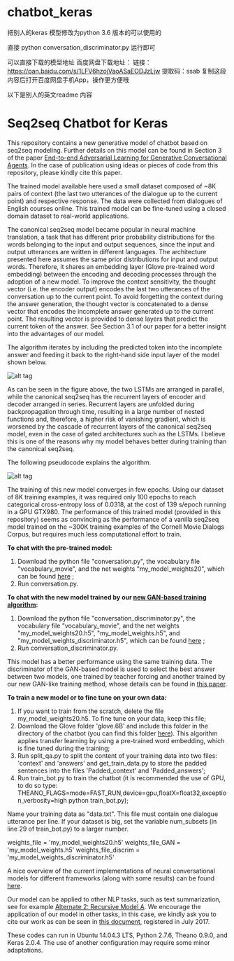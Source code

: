 # chatbot_keras
把别人的keras 模型修改为python 3.6 版本的可以使用的 

直接 python  conversation_discriminator.py 运行即可

可以直接下载的模型地址 
百度网盘下载地址： 
链接：https://pan.baidu.com/s/1LFV6hzojVaoASaEODJzLjw 
提取码：ssab 
复制这段内容后打开百度网盘手机App，操作更方便哦




以下是别人的英文readme 内容

# Seq2seq Chatbot for Keras
This repository contains a new generative model of chatbot based on seq2seq modeling. Further details on this model can be found in Section 3 of the paper [End-to-end Adversarial Learning for Generative Conversational Agents](https://www.researchgate.net/publication/321347271_End-to-end_Adversarial_Learning_for_Generative_Conversational_Agents). In the case of publication using ideas or pieces of code from this repository, please kindly cite this paper.

The trained model available here used a small dataset composed of ~8K pairs of context (the last two utterances of the dialogue up to the current point) and respective response. The data were collected from dialogues of English courses online. This trained model can be fine-tuned using a closed domain dataset to real-world applications.

The canonical seq2seq model became popular in neural machine translation, a task that has different prior probability distributions for the words belonging to the input and output sequences, since the input and output utterances are written in different languages. The architecture presented here assumes the same prior distributions for input and output words. Therefore, it shares an embedding layer (Glove pre-trained word embedding) between the encoding and decoding processes through the adoption of a new model. To improve the context sensitivity, the thought vector (i.e. the encoder output) encodes the last two utterances of the conversation up to the current point. To avoid forgetting the context during the answer generation, the thought vector is concatenated to a dense vector that encodes the incomplete answer generated up to the current point. The resulting vector is provided to dense layers that predict the current token of the answer. See Section 3.1 of our paper for a better insight into the advantages of our model.

The algorithm iterates by including the predicted token into the incomplete answer and feeding it back to the right-hand side input layer of the model shown below. 

![alt tag](https://github.com/oswaldoludwig/Seq2seq-Chatbot-for-Keras/blob/master/model_graph.png)

As can be seen in the figure above, the two LSTMs are arranged in parallel, while the canonical seq2seq has the recurrent layers of encoder and decoder arranged in series. Recurrent layers are unfolded during backpropagation through time, resulting in a large number of nested functions and, therefore, a higher risk of vanishing gradient, which is worsened by the cascade of recurrent layers of the canonical seq2seq model, even in the case of gated architectures such as the LSTMs. I believe this is one of the reasons why my model behaves better during training than the canonical seq2seq.

The following pseudocode explains the algorithm.

![alt tag](https://github.com/oswaldoludwig/Seq2seq-Chatbot-for-Keras/blob/master/Algorithm.png)

The training of this new model converges in few epochs. Using our dataset of 8K training examples, it was required only 100 epochs to reach categorical cross-entropy loss of 0.0318, at the cost of 139 s/epoch running in a GPU GTX980. The performance of this trained model (provided in this repository) seems as convincing as the performance of a vanilla seq2seq model trained on the ~300K training examples of the Cornell Movie Dialogs Corpus, but requires much less computational effort to train.

**To chat with the pre-trained model:**

1. Download the python file "conversation.py", the vocabulary file "vocabulary_movie", and the net weights "my_model_weights20", which can be found [here](https://www.dropbox.com/sh/o0rze9dulwmon8b/AAA6g6QoKM8hBEHGst6W4JGDa?dl=0) ;
2. Run conversation.py.

**To chat with the new model trained by our [new GAN-based training algorithm](https://github.com/oswaldoludwig/Adversarial-Learning-for-Generative-Conversational-Agents):**

1. Download the python file "conversation_discriminator.py", the vocabulary file "vocabulary_movie", and the net weights "my_model_weights20.h5", "my_model_weights.h5", and "my_model_weights_discriminator.h5", which can be found [here](https://www.dropbox.com/sh/o0rze9dulwmon8b/AAA6g6QoKM8hBEHGst6W4JGDa?dl=0) ;
2. Run conversation_discriminator.py.

This model has a better performance using the same training data. The discriminator of the GAN-based model is used to select the best answer between two models, one trained by teacher forcing and another trained by our new GAN-like training method, whose details can be found in [this paper](https://www.researchgate.net/publication/321347271_End-to-end_Adversarial_Learning_for_Generative_Conversational_Agents).
 
**To train a new model or to fine tune on your own data:**

1. If you want to train from the scratch, delete the file my_model_weights20.h5. To fine tune on your data, keep this file;
2. Download the Glove folder 'glove.6B' and include this folder in the directory of the chatbot (you can find this folder [here](https://nlp.stanford.edu/projects/glove/)). This algorithm applies transfer learning by using a pre-trained word embedding, which is fine tuned during the training;
3. Run split_qa.py to split the content of your training data into two files: 'context' and 'answers' and get_train_data.py to store the padded sentences into the files 'Padded_context' and 'Padded_answers';
4. Run train_bot.py to train the chatbot (it is recommended the use of GPU, to do so type: THEANO_FLAGS=mode=FAST_RUN,device=gpu,floatX=float32,exception_verbosity=high python train_bot.py);

Name your training data as "data.txt". This file must contain one dialogue utterance per line. If your dataset is big, set the variable num_subsets (in line 29 of train_bot.py) to a larger number.

weights_file = 'my_model_weights20.h5'
weights_file_GAN = 'my_model_weights.h5'
weights_file_discrim = 'my_model_weights_discriminator.h5'

A nice overview of the current implementations of neural conversational models for different frameworks (along with some results) can be found [here](https://github.com/nicolas-ivanov/seq2seq_chatbot_links).

Our model can be applied to other NLP tasks, such as text summarization, see for example [Alternate 2: Recursive Model A](https://machinelearningmastery.com/encoder-decoder-models-text-summarization-keras/). We encourage the application of our model in other tasks, in this case, we kindly ask you to cite our work as can be seen in [this document](https://zenodo.org/record/825303/export/hx#.WiwV81WnGUk), registered in July 2017. 

These codes can run in Ubuntu 14.04.3 LTS, Python 2.7.6, Theano 0.9.0, and Keras 2.0.4. The use of another configuration may require some minor adaptations.

